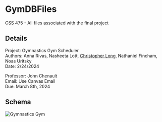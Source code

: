 # GymDBFiles
CSS 475 - All files associated with the final project

## Details
Project: Gymnastics Gym Scheduler<br>
Authors: Anna Rivas, Nasheeta Lott, [Christopher Long](https://www.linkedin.com/in/christopher--long/), Nathaniel Fincham, Noas Uritsky<br>
Date: 2/24/2024<br>

Professor: John Chenault<br>
Email: Use Canvas Email<br>
Due: March 8th, 2024<br>

## Schema
![Gymnastics Gym](https://github.com/n8lookout/GymDBFiles/assets/103238301/ae59b697-a782-4ea7-b759-23a2d0cc9b76)
